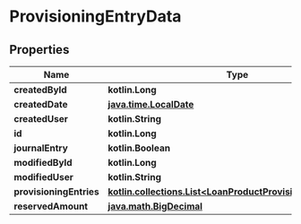 
# ProvisioningEntryData

## Properties
| Name | Type | Description | Notes |
| ------------ | ------------- | ------------- | ------------- |
| **createdById** | **kotlin.Long** |  |  [optional] |
| **createdDate** | [**java.time.LocalDate**](java.time.LocalDate.md) |  |  [optional] |
| **createdUser** | **kotlin.String** |  |  [optional] |
| **id** | **kotlin.Long** |  |  [optional] |
| **journalEntry** | **kotlin.Boolean** |  |  [optional] |
| **modifiedById** | **kotlin.Long** |  |  [optional] |
| **modifiedUser** | **kotlin.String** |  |  [optional] |
| **provisioningEntries** | [**kotlin.collections.List&lt;LoanProductProvisioningEntryData&gt;**](LoanProductProvisioningEntryData.md) |  |  [optional] |
| **reservedAmount** | [**java.math.BigDecimal**](java.math.BigDecimal.md) |  |  [optional] |



